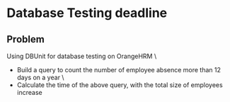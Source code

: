 # Database Testing deadline
## Problem
Using DBUnit for database testing on OrangeHRM \
- Build a query to count the number of employee absence more than 12 days on a year \
- Calculate the time of the above query, with the total size of employees increase 

